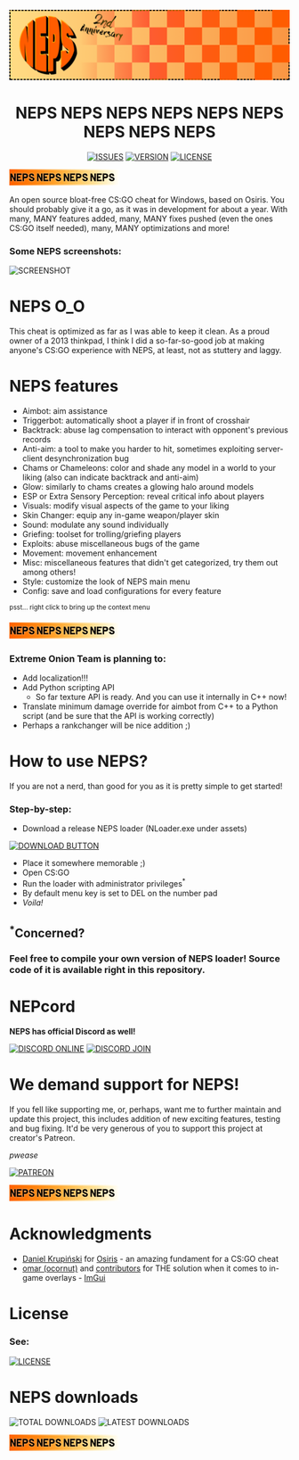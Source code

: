 ![COVER](https://raw.githubusercontent.com/degeneratehyperbola/NEPS/master/cover.png)

<div align="center">

# NEPS NEPS NEPS NEPS NEPS NEPS NEPS NEPS NEPS</h1>
[![ISSUES](https://img.shields.io/github/issues/degeneratehyperbola/NEPS?color=orange&label=Issues&style=plastic)](https://github.com/degeneratehyperbola/NEPS/issues)
[![VERSION](https://img.shields.io/github/v/release/degeneratehyperbola/NEPS?color=orange&label=Version&style=plastic)](https://github.com/degeneratehyperbola/NEPS/releases/latest)
[![LICENSE](https://img.shields.io/github/license/degeneratehyperbola/NEPS?color=orange&label=Lisence&style=plastic)](https://github.com/degeneratehyperbola/NEPS/blob/master/LICENSE.md)

</div>

![SEPARATOR](https://raw.githubusercontent.com/degeneratehyperbola/NEPS/master/separator.png)

An open source bloat-free CS:GO cheat for Windows, based on Osiris. You should probably give it a go, as it was in development for about a year. With many, MANY features added, many, MANY fixes pushed (even the ones CS:GO itself needed), many, MANY optimizations and more!

### Some NEPS screenshots:
![SCREENSHOT](https://raw.githubusercontent.com/degeneratehyperbola/NEPS/master/menu_neps.png)

# NEPS O_O
This cheat is optimized as far as I was able to keep it clean.
As a proud owner of a 2013 thinkpad, I think I did a so-far-so-good job at making anyone's CS:GO experience with NEPS, at least, not as stuttery and laggy.

# NEPS features
- Aimbot: aim assistance
- Triggerbot: automatically shoot a player if in front of crosshair
- Backtrack: abuse lag compensation to interact with opponent's previous records
- Anti-aim: a tool to make you harder to hit, sometimes exploiting server-client desynchronization bug
- Chams or Chameleons: color and shade any model in a world to your liking (also can indicate backtrack and anti-aim)
- Glow: similarly to chams creates a glowing halo around models
- ESP or Extra Sensory Perception: reveal critical info about players
- Visuals: modify visual aspects of the game to your liking
- Skin Changer: equip any in-game weapon/player skin
- Sound: modulate any sound individually
- Griefing: toolset for trolling/griefing players
- Exploits: abuse miscellaneous bugs of the game
- Movement: movement enhancement
- Misc: miscellaneous features that didn't get categorized, try them out among others!
- Style: customize the look of NEPS main menu
- Config: save and load configurations for every feature

<sup>psst... right click to bring up the context menu</sup>

![SEPARATOR](https://raw.githubusercontent.com/degeneratehyperbola/NEPS/master/separator.png)

### Extreme Onion Team is planning to:
- Add localization!!!
- Add Python scripting API
	- So far texture API is ready. And you can use it internally in C++ now!
- Translate minimum damage override for aimbot from C++ to a Python script (and be sure that the API is working correctly)
- Perhaps a rankchanger will be nice addition ;)

# How to use NEPS?
If you are not a nerd, than good for you as it is pretty simple to get started!

### Step-by-step:
- Download a release NEPS loader (NLoader.exe under assets)

[![DOWNLOAD BUTTON](https://img.shields.io/badge/%20-Download-orange?style=plastic)](https://github.com/degeneratehyperbola/NEPS/releases/latest)

- Place it somewhere memorable ;)
- Open CS:GO
- Run the loader with administrator privileges<sup>*</sup>
- By default menu key is set to DEL on the number pad
- *Voila!*

## <sup>*</sup>Concerned?
### Feel free to compile your own version of NEPS loader! Source code of it is available right in this repository.

# NEPcord
**NEPS has official Discord as well!**

[![DISCORD ONLINE](https://img.shields.io/discord/715296405513830442?color=orange&label=Discord&style=plastic&logo=discord&logoColor=orange)](https://discord.gg/pwB3XBppVr)
[![DISCORD JOIN](https://img.shields.io/badge/%20-Join-orange?style=plastic)](https://discord.gg/pwB3XBppVr)

# We demand support for NEPS!
If you fell like supporting me, or, perhaps, want me to further maintain and update this project,
this includes addition of new exciting features, testing and bug fixing. It'd be very generous of you to support this project at creator's Patreon.

*pwease*

[![PATREON](https://img.shields.io/badge/%20-Patreon-orange?style=plastic&logo=patreon&logoColor=444)](https://www.patreon.com/hyperbola)

![SEPARATOR](https://raw.githubusercontent.com/degeneratehyperbola/NEPS/master/separator.png)

# Acknowledgments
- [Daniel Krupiński](https://github.com/danielkrupinski) for [Osiris](https://github.com/danielkrupinski/Osiris) - an amazing fundament for a CS:GO cheat
- [omar (ocornut)](https://github.com/ocornut) and [contributors](https://github.com/ocornut/imgui/graphs/contributors) for THE solution when it comes to in-game overlays - [ImGui](https://github.com/ocornut/imgui)

# License
### See:
[![LICENSE](https://img.shields.io/github/license/degeneratehyperbola/NEPS?color=orange&label=Lisence&style=plastic)](https://github.com/degeneratehyperbola/NEPS/blob/master/LICENSE.md)

# NEPS downloads
![TOTAL DOWNLOADS](https://img.shields.io/github/downloads/degeneratehyperbola/NEPS/total?color=orange&label=Total&style=plastic)
![LATEST DOWNLOADS](https://img.shields.io/github/downloads/degeneratehyperbola/NEPS/latest/total?color=orange&label=Latest%20release&style=plastic)

![SEPARATOR](https://raw.githubusercontent.com/degeneratehyperbola/NEPS/master/separator.png)

